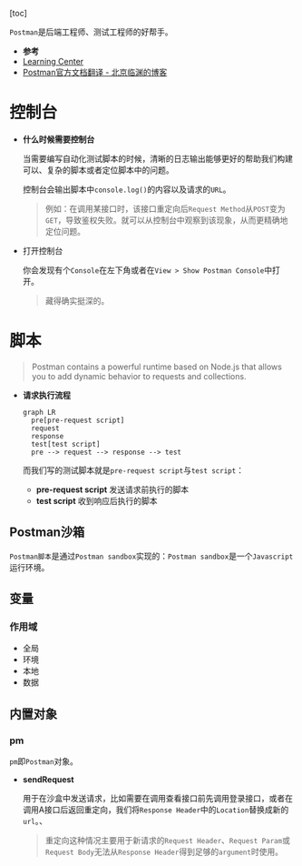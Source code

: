 [toc]

`Postman`是后端工程师、测试工程师的好帮手。

- **参考**
- [Learning Center](https://learning.postman.com/docs/getting-started/introduction/)
- [Postman官方文档翻译 - 北京临渊的博客](https://www.cnblogs.com/superhin/p/10983986.html)

# 控制台

- **什么时候需要控制台**

  当需要编写自动化测试脚本的时候，清晰的日志输出能够更好的帮助我们构建可以、复杂的脚本或者定位脚本中的问题。

  控制台会输出脚本中`console.log()`的内容以及请求的`URL`。

  > 例如：在调用某接口时，该接口重定向后`Request Method`从`POST`变为`GET`，导致鉴权失败。就可以从控制台中观察到该现象，从而更精确地定位问题。

- 打开控制台

  你会发现有个`Console`在左下角或者在`View > Show Postman Console`中打开。

  > 藏得确实挺深的。

# 脚本

> Postman contains a powerful runtime based on Node.js that allows you to add dynamic behavior to requests and collections.

- **请求执行流程**

  ``` mermaid
  graph LR
  	pre[pre-request script]
  	request
  	response
  	test[test script]
  	pre --> request --> response --> test
  ```

  而我们写的测试脚本就是`pre-request script`与`test script`：

  - **pre-request script**	发送请求前执行的脚本
  - **test script**	收到响应后执行的脚本

## Postman沙箱

`Postman脚本`是通过`Postman sandbox`实现的：`Postman sandbox`是一个`Javascript`运行环境。

## 变量

### 作用域

- 全局
- 环境
- 本地
- 数据

## 内置对象

### pm

`pm`即`Postman`对象。

- **sendRequest**

  用于在沙盒中发送请求，比如需要在调用查看接口前先调用登录接口，或者在调用A接口后返回重定向，我们将`Response Header`中的`Location`替换成新的`url`。、

  > 重定向这种情况主要用于新请求的`Request Header`、`Request Param`或`Request Body`无法从`Response Header`得到足够的`argument`时使用。

